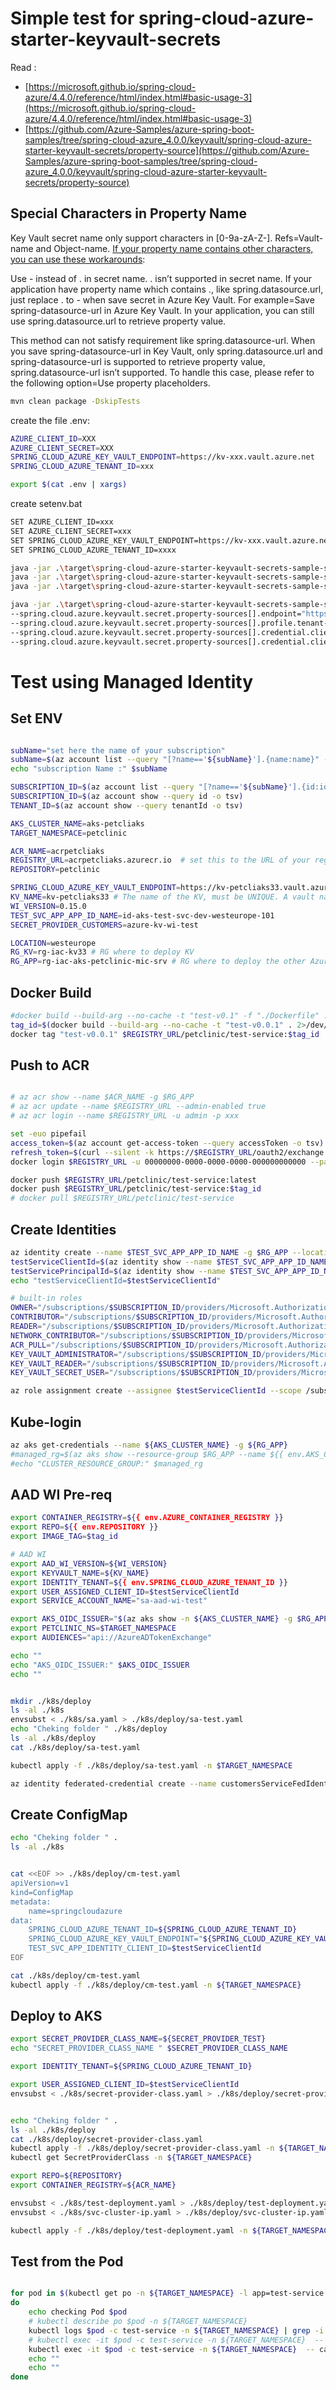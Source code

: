 # Simple test for spring-cloud-azure-starter-keyvault-secrets

Read :

- [https://microsoft.github.io/spring-cloud-azure/4.4.0/reference/html/index.html#basic-usage-3](https://microsoft.github.io/spring-cloud-azure/4.4.0/reference/html/index.html#basic-usage-3)
- [https://github.com/Azure-Samples/azure-spring-boot-samples/tree/spring-cloud-azure_4.0.0/keyvault/spring-cloud-azure-starter-keyvault-secrets/property-source](https://github.com/Azure-Samples/azure-spring-boot-samples/tree/spring-cloud-azure_4.0.0/keyvault/spring-cloud-azure-starter-keyvault-secrets/property-source)



## Special Characters in Property Name
Key Vault secret name only support characters in [0-9a-zA-Z-]. Refs=Vault-name and Object-name. 
[If your property name contains other characters, you can use these workarounds](https://microsoft.github.io/spring-cloud-azure/4.4.0/reference/html/index.html#advanced-usage):

Use - instead of . in secret name. . isn’t supported in secret name. If your application have property name which contains ., like spring.datasource.url, just replace . to - when save secret in Azure Key Vault. For example=Save spring-datasource-url in Azure Key Vault. In your application, you can still use spring.datasource.url to retrieve property value.

This method can not satisfy requirement like spring.datasource-url. When you save spring-datasource-url in Key Vault, only spring.datasource.url and spring-datasource-url is supported to retrieve property value, spring.datasource-url isn’t supported. To handle this case, please refer to the following option=Use property placeholders.

```sh
mvn clean package -DskipTests

```

create the file .env:
```sh
AZURE_CLIENT_ID=XXX
AZURE_CLIENT_SECRET=XXX
SPRING_CLOUD_AZURE_KEY_VAULT_ENDPOINT=https://kv-xxx.vault.azure.net
SPRING_CLOUD_AZURE_TENANT_ID=xxx

export $(cat .env | xargs)
```

create setenv.bat

```sh
SET AZURE_CLIENT_ID=xxx
SET AZURE_CLIENT_SECRET=xxx
SET SPRING_CLOUD_AZURE_KEY_VAULT_ENDPOINT=https://kv-xxx.vault.azure.net
SET SPRING_CLOUD_AZURE_TENANT_ID=xxxx
```


```sh
java -jar .\target\spring-cloud-azure-starter-keyvault-secrets-sample-single-property-source-1.0.0.jar --spring.profiles.active=azure
java -jar .\target\spring-cloud-azure-starter-keyvault-secrets-sample-single-property-source-1.0.0.jar --spring.profiles.active=mysql
java -jar .\target\spring-cloud-azure-starter-keyvault-secrets-sample-single-property-source-1.0.0.jar --spring.profiles.active=default

java -jar .\target\spring-cloud-azure-starter-keyvault-secrets-sample-single-property-source-1.0.0.jar --spring.profiles.active=azure \
--spring.cloud.azure.keyvault.secret.property-sources[].endpoint="https://kv-XXX.vault.azure.net"  \
--spring.cloud.azure.keyvault.secret.property-sources[].profile.tenant-id=XXXX \
--spring.cloud.azure.keyvault.secret.property-sources[].credential.client-id="XXXX" \
--spring.cloud.azure.keyvault.secret.property-sources[].credential.client-secret="XXXX"

```

# Test using Managed Identity

## Set ENV

```sh

subName="set here the name of your subscription"
subName=$(az account list --query "[?name=='${subName}'].{name:name}" --output tsv)
echo "subscription Name :" $subName

SUBSCRIPTION_ID=$(az account list --query "[?name=='${subName}'].{id:id}" --output tsv)
SUBSCRIPTION_ID=$(az account show --query id -o tsv)
TENANT_ID=$(az account show --query tenantId -o tsv)

AKS_CLUSTER_NAME=aks-petcliaks
TARGET_NAMESPACE=petclinic

ACR_NAME=acrpetcliaks
REGISTRY_URL=acrpetcliaks.azurecr.io  # set this to the URL of your registry
REPOSITORY=petclinic   

SPRING_CLOUD_AZURE_KEY_VAULT_ENDPOINT=https://kv-petcliaks33.vault.azure.net/
KV_NAME=kv-petcliaks33 # The name of the KV, must be UNIQUE. A vault name must be between 3-24 alphanumeric characters
WI_VERSION=0.15.0 
TEST_SVC_APP_APP_ID_NAME=id-aks-test-svc-dev-westeurope-101 
SECRET_PROVIDER_CUSTOMERS=azure-kv-wi-test

LOCATION=westeurope
RG_KV=rg-iac-kv33 # RG where to deploy KV
RG_APP=rg-iac-aks-petclinic-mic-srv # RG where to deploy the other Azure services=AKS, ACR, MySQL, etc.
```

## Docker Build

```sh
#docker build --build-arg --no-cache -t "test-v0.1" -f "./Dockerfile" .
tag_id=$(docker build --build-arg --no-cache -t "test-v0.0.1" . 2>/dev/null | awk '/Successfully built/{print $NF}')
docker tag "test-v0.0.1" $REGISTRY_URL/petclinic/test-service:$tag_id
```

## Push to ACR
```sh

# az acr show --name $ACR_NAME -g $RG_APP
# az acr update --name $REGISTRY_URL --admin-enabled true
# az acr login --name $REGISTRY_URL -u admin -p xxx

set -euo pipefail
access_token=$(az account get-access-token --query accessToken -o tsv)
refresh_token=$(curl --silent -k https://$REGISTRY_URL/oauth2/exchange -v -d "grant_type=access_token&service=$REGISTRY_URL&access_token=$access_token" | jq -r .refresh_token)
docker login $REGISTRY_URL -u 00000000-0000-0000-0000-000000000000 --password-stdin <<< "$refresh_token"

docker push $REGISTRY_URL/petclinic/test-service:latest
docker push $REGISTRY_URL/petclinic/test-service:$tag_id
# docker pull $REGISTRY_URL/petclinic/test-service
```

## Create Identities


```sh
az identity create --name $TEST_SVC_APP_APP_ID_NAME -g $RG_APP --location $LOCATION
testServiceClientId=$(az identity show --name $TEST_SVC_APP_APP_ID_NAME -g $RG_APP --query clientId -o tsv)
testServicePrincipalId=$(az identity show --name $TEST_SVC_APP_APP_ID_NAME -g $RG_APP --query principalId -o tsv)
echo "testServiceClientId=$testServiceClientId"

# built-in roles
OWNER="/subscriptions/$SUBSCRIPTION_ID/providers/Microsoft.Authorization/roleDefinitions/8e3af657-a8ff-443c-a75c-2fe8c4bcb635"
CONTRIBUTOR="/subscriptions/$SUBSCRIPTION_ID/providers/Microsoft.Authorization/roleDefinitions/b24988ac-6180-42a0-ab88-20f7382dd24c"
READER="/subscriptions/$SUBSCRIPTION_ID/providers/Microsoft.Authorization/roleDefinitions/acdd72a7-3385-48ef-bd42-f606fba81ae7"
NETWORK_CONTRIBUTOR="/subscriptions/$SUBSCRIPTION_ID/providers/Microsoft.Authorization/roleDefinitions/4d97b98b-1d4f-4787-a291-c67834d212e7"
ACR_PULL="/subscriptions/$SUBSCRIPTION_ID/providers/Microsoft.Authorization/roleDefinitions/7f951dda-4ed3-4680-a7ca-43fe172d538d"
KEY_VAULT_ADMINISTRATOR="/subscriptions/$SUBSCRIPTION_ID/providers/Microsoft.Authorization/roleDefinitions/00482a5a-887f-4fb3-b363-3b7fe8e74483"
KEY_VAULT_READER="/subscriptions/$SUBSCRIPTION_ID/providers/Microsoft.Authorization/roleDefinitions/21090545-7ca7-4776-b22c-e363652d74d2"
KEY_VAULT_SECRET_USER="/subscriptions/$SUBSCRIPTION_ID/providers/Microsoft.Authorization/roleDefinitions/4633458b-17de-408a-b874-0445c86b69e6"

az role assignment create --assignee $testServiceClientId --scope /subscriptions/${SUBSCRIPTION_ID}/resourceGroups/${RG_KV} --role $KEY_VAULT_SECRET_USER
```

## Kube-login

```sh
az aks get-credentials --name ${AKS_CLUSTER_NAME} -g ${RG_APP}
#managed_rg=$(az aks show --resource-group $RG_APP --name ${{ env.AKS_CLUSTER_NAME }} --query nodeResourceGroup -o tsv)
#echo "CLUSTER_RESOURCE_GROUP:" $managed_rg
```


## AAD WI Pre-req

```sh
export CONTAINER_REGISTRY=${{ env.AZURE_CONTAINER_REGISTRY }}
export REPO=${{ env.REPOSITORY }} 
export IMAGE_TAG=$tag_id

# AAD WI
export AAD_WI_VERSION=${WI_VERSION}
export KEYVAULT_NAME=${KV_NAME}
export IDENTITY_TENANT=${{ env.SPRING_CLOUD_AZURE_TENANT_ID }}
export USER_ASSIGNED_CLIENT_ID=$testServiceClientId
export SERVICE_ACCOUNT_NAME="sa-aad-wi-test"

export AKS_OIDC_ISSUER="$(az aks show -n ${AKS_CLUSTER_NAME} -g $RG_APP --query "oidcIssuerProfile.issuerUrl" -o tsv)"
export PETCLINIC_NS=$TARGET_NAMESPACE
export AUDIENCES="api://AzureADTokenExchange"

echo ""
echo "AKS_OIDC_ISSUER:" $AKS_OIDC_ISSUER
echo ""


mkdir ./k8s/deploy
ls -al ./k8s
envsubst < ./k8s/sa.yaml > ./k8s/deploy/sa-test.yaml
echo "Cheking folder " ./k8s/deploy
ls -al ./k8s/deploy
cat ./k8s/deploy/sa-test.yaml

kubectl apply -f ./k8s/deploy/sa-test.yaml -n $TARGET_NAMESPACE

az identity federated-credential create --name customersServiceFedIdentity --identity-name "${TEST_SVC_APP_APP_ID_NAME}" --issuer "${AKS_OIDC_ISSUER}" --subject system:serviceaccount:"$TARGET_NAMESPACE":"${SERVICE_ACCOUNT_NAME}" -g "$RG_APP"

```


## Create ConfigMap

```sh
echo "Cheking folder " .
ls -al ./k8s


cat <<EOF >> ./k8s/deploy/cm-test.yaml
apiVersion=v1
kind=ConfigMap
metadata:
    name=springcloudazure
data:
    SPRING_CLOUD_AZURE_TENANT_ID=${SPRING_CLOUD_AZURE_TENANT_ID}
    SPRING_CLOUD_AZURE_KEY_VAULT_ENDPOINT="${SPRING_CLOUD_AZURE_KEY_VAULT_ENDPOINT}"
    TEST_SVC_APP_IDENTITY_CLIENT_ID=$testServiceClientId
EOF

cat ./k8s/deploy/cm-test.yaml
kubectl apply -f ./k8s/deploy/cm-test.yaml -n ${TARGET_NAMESPACE}
```

## Deploy to AKS 

```sh
export SECRET_PROVIDER_CLASS_NAME=${SECRET_PROVIDER_TEST}
echo "SECRET_PROVIDER_CLASS_NAME " $SECRET_PROVIDER_CLASS_NAME

export IDENTITY_TENANT=${SPRING_CLOUD_AZURE_TENANT_ID}

export USER_ASSIGNED_CLIENT_ID=$testServiceClientId
envsubst < ./k8s/secret-provider-class.yaml > ./k8s/deploy/secret-provider-class.yaml 


echo "Cheking folder " .
ls -al ./k8s/deploy
cat ./k8s/deploy/secret-provider-class.yaml 
kubectl apply -f ./k8s/deploy/secret-provider-class.yaml -n ${TARGET_NAMESPACE}
kubectl get SecretProviderClass -n ${TARGET_NAMESPACE}

export REPO=${REPOSITORY}
export CONTAINER_REGISTRY=${ACR_NAME}

envsubst < ./k8s/test-deployment.yaml > ./k8s/deploy/test-deployment.yaml
envsubst < ./k8s/svc-cluster-ip.yaml > ./k8s/deploy/svc-cluster-ip.yaml 

kubectl apply -f ./k8s/deploy/test-deployment.yaml -n ${TARGET_NAMESPACE}
```

## Test from the Pod

```sh

for pod in $(kubectl get po -n ${TARGET_NAMESPACE} -l app=test-service -o custom-columns=:metadata.name)
do
    echo checking Pod $pod
    # kubectl describe po $pod -n ${TARGET_NAMESPACE}
    kubectl logs $pod -c test-service -n ${TARGET_NAMESPACE} | grep -i "Error"
    # kubectl exec -it $pod -c test-service -n ${TARGET_NAMESPACE}  -- ls -al /mnt/secrets-store
    kubectl exec -it $pod -c test-service -n ${TARGET_NAMESPACE}  -- cat /mnt/secrets-store/dbpassword
    echo ""
    echo ""
done

```